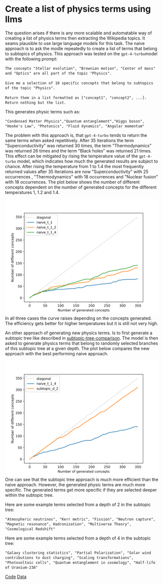 # Create a list of physics terms using llms

The question arises if there is any more scalable and automatable way of creating a list of physics terms then extracting the Wikipedia topics. It seams plausible to use large language models for this task. The naive approach is to ask the modle repeatedly to create a list of terms that belong to subtopics of physics. This approach was tested on the ```gpt-4-turbo```model with the following prompt:

```
The concepts "Stellar evolution", "Brownian motion", "Center of mass" and "Optics" are all part of the topic "Physics".

Give me a selection of 10 specific concepts that belong to subtopics of the topic "Physics".

Return them in a list formatted as ["concept1", "concept2", ...]. Return nothing but the list.
```

This generates physic terms such as:

```
"Condensed Matter Physics","Quantum entanglement","Higgs boson", "Hooke's Law", "Photonics", "Fluid dynamics", "Angular momentum"
```

The problem with this approach is, that ```gpt-4-turbo``` tends to return the same terms when asked repetitively. After 35 Iterations the term "Superconductivity" was returned 30 times, the term "Thermodynamics" was returned 26 times and the term "Black holes" was returned 21 times. This effect can be mitigated by rising the temperature value of the ```gpt-4-turbo``` model, which indicates how much the generated results are subject to chance. After rising the temperature from 1 to 1.4 the most frequently returned values after 35 Iterations are now "Superconductivity" with 25 occurrences , "Thermodynamics" with 18 occurrences and "Nuclear fusion" with 18 occurrences. The plot below shows the number of different concepts dependent on the number of generated concepts for the different temperatures 1, 1.2 and 1.4.

![](./images/number_of_different_concepts_for_different_temperatures.svg)
In all three cases the curve raises depending on the concepts generated. The efficiency gets better for higher temperatures but it is still not very high.

An other approach of generating new physics terms. Is to first generate a subtopic tree like described in [subtopic-tree-comparison](../evaluation/subtopic-tree-comparison.md). The model is then asked to generate physics terms that belong to randomly selected branches of this subtopic tree at a given depth. The plot below compares the new approach with the best performing naive approach.

![](./images/number_of_different_concepts_subtopic.svg)
One can see that the subtopic tree approach is much more efficient than the naive approach. However, the generated physic terms are much more specific. The generated terms get more specific if they are selected deeper within the subtopic tree. 

Here are some example terms selected from a depth of 2 in the subtopic tree:

```
"Atmospheric neutrinos", "Kerr metric", "Fission", "Neutron capture", "Magnetic resonance", Hadronization", "Multiverse Theory", "Cosmological Redshift"
```

Here are some example terms selected from a depth of 4 in the subtopic tree:
```
"Galaxy clustering statistics", "Partial Polarization", "Solar wind contributions to dust charging", "Scaling transformations", "Photovoltaic cells", "Quantum entanglement in cosmology", "Half-life of Uranium-238"
```

[Code](https://github.com/gratach/master-experimental/blob/fe292da66c71d86032288a259a474089b8d28ce7/generating_termlists.ipynb)
[Data](https://github.com/gratach/master-database-files/tree/77cd97ecef0083fa1ab878a399fa5050b3847994/master-experimental/generating_termlists/termlists)